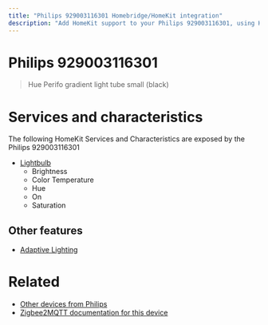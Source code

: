 ```yaml
---
title: "Philips 929003116301 Homebridge/HomeKit integration"
description: "Add HomeKit support to your Philips 929003116301, using Homebridge, Zigbee2MQTT and homebridge-z2m."
---
```

<!---
This file has been GENERATED using src/docgen/docgen.ts
DO NOT EDIT THIS FILE MANUALLY!
-->
# Philips 929003116301
> Hue Perifo gradient light tube small (black)


# Services and characteristics
The following HomeKit Services and Characteristics are exposed by
the Philips 929003116301

* [Lightbulb](../../light.md)
  * Brightness
  * Color Temperature
  * Hue
  * On
  * Saturation

## Other features
* [Adaptive Lighting](../../light.md)

# Related
* [Other devices from Philips](../index.md#philips)
* [Zigbee2MQTT documentation for this device](https://www.zigbee2mqtt.io/devices/929003116301.html)